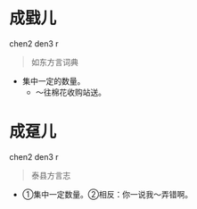 # 成戥儿
chen2 den3 r
> 如东方言词典
- 集中一定的数量。
  - ～往棉花收购站送。

# 成趸儿
chen2 den3 r
> 泰县方言志
- ①集中一定数量。②相反：你一说我～弄错啊。
